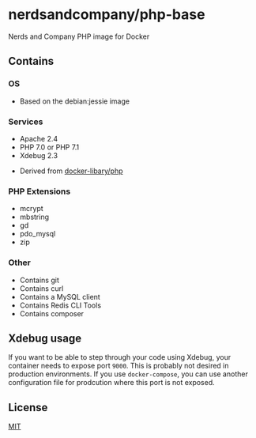 # nerdsandcompany/php-base
Nerds and Company PHP image for Docker

## Contains

### OS
 - Based on the debian:jessie image

### Services
 - Apache 2.4
 - PHP 7.0 or PHP 7.1
 - Xdebug 2.3

* Derived from [docker-libary/php](https://github.com/docker-library/php/tree/master/7.0/apache)

### PHP Extensions
 - mcrypt
 - mbstring
 - gd
 - pdo_mysql
 - zip

### Other
 - Contains git
 - Contains curl
 - Contains a MySQL client
 - Contains Redis CLI Tools
 - Contains composer

## Xdebug usage

If you want to be able to step through your code using Xdebug, your container needs to expose port `9000`.
This is probably not desired in production environments. If you use `docker-compose`, you can use another
configuration file for prodcution where this port is not exposed.

## License
[MIT](LICENSE)
